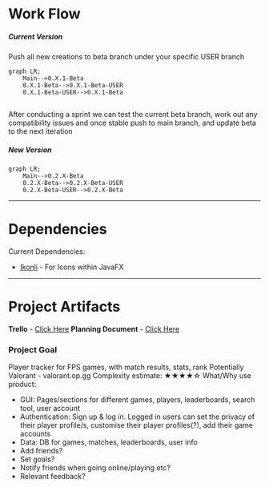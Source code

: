 # Work Flow
##### **Current Version**
Push all new creations to beta branch under your specific USER branch
```mermaid
graph LR;
    Main-->0.X.1-Beta
    0.X.1-Beta-->0.X.1-Beta-USER
    0.X.1-Beta-USER-->0.X.1-Beta
    
```
After conducting a sprint we can test the current beta branch, work out any compatibility issues and once stable push to main branch, and update beta to the next iteration
##### **New Version**
```mermaid
graph LR;
    Main-->0.2.X-Beta
    0.2.X-Beta-->0.2.X-Beta-USER
    0.2.X-Beta-USER-->0.2.X-Beta
```

---

# Dependencies

Current Dependencies:
 - <a href="https://kordamp.org/ikonli" title="Ikonli">Ikonli</a> - For Icons within JavaFX

---

# Project Artifacts
**Trello** - <a href="https://trello.com/b/mpXRuewo/kanban-valtracker" title="Trello">Click Here</a>
**Planning Document** -  <a href="https://docs.google.com/document/d/1hIcoOruoC8xPmuXMUxzN9V4KKmBMKsP9LJqwm5hEZnM/edit#heading=h.10uml1mjtve7" title="CAB302 Planning Document">Click Here</a>
### Project Goal
Player tracker for FPS games, with match results, stats, rank 
Potentially Valorant - valorant.op.gg
Complexity estimate: ★★★★☆ 
What/Why use product:
- GUI: Pages/sections for different games, players, leaderboards, search tool, user account
- Authentication: Sign up & log in. Logged in users can set the privacy of their player profile/s, customise their player profiles(?), add their game accounts
- Data: DB for games, matches, leaderboards, user info
- Add friends?
- Set goals?
- Notify friends when going online/playing etc?
- Relevant feedback?

